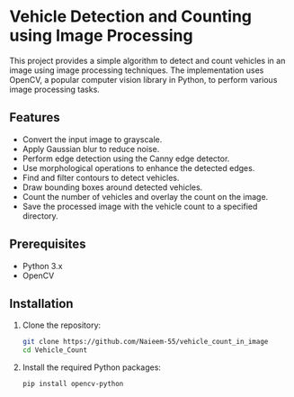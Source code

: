 # Vehicle Detection and Counting using Image Processing

This project provides a simple algorithm to detect and count vehicles in an image using image processing techniques. The implementation uses OpenCV, a popular computer vision library in Python, to perform various image processing tasks.

## Features
- Convert the input image to grayscale.
- Apply Gaussian blur to reduce noise.
- Perform edge detection using the Canny edge detector.
- Use morphological operations to enhance the detected edges.
- Find and filter contours to detect vehicles.
- Draw bounding boxes around detected vehicles.
- Count the number of vehicles and overlay the count on the image.
- Save the processed image with the vehicle count to a specified directory.

## Prerequisites
- Python 3.x
- OpenCV

## Installation
1. Clone the repository:
    ```sh
    git clone https://github.com/Naieem-55/vehicle_count_in_image
    cd Vehicle_Count
    ```

2. Install the required Python packages:
    ```sh
    pip install opencv-python
    ```




